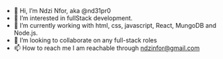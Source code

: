 - 👋 Hi, I’m Ndzi Nfor, aka @nd31pr0
- 👀 I’m interested in fullStack development.
- 🌱 I’m currently working with html, css, javascript, React, MungoDB and Node.js.
- 💞️ I’m looking to collaborate on any full-stack roles
- 📫 How to reach me I am reachable through ndzinfor@gmail.com

<!---
nd31pr0/nd31pr0 is a ✨ special ✨ repository because its `README.md` (this file) appears on your GitHub profile.
You can click the Preview link to take a look at your changes.
--->
